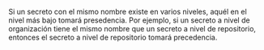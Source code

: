 Si un secreto con el mismo nombre existe en varios niveles, aquél en el nivel más bajo tomará presedencia. Por ejemplo, si un secreto a nivel de organización tiene el mismo nombre que un secreto a nivel de repositorio, entonces el secreto a nivel de repositorio tomará precedencia.
